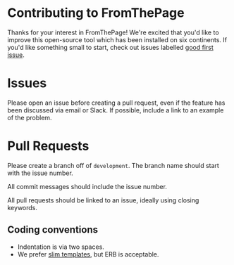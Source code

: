 # Contributing to FromThePage

Thanks for your interest in FromThePage!  We're excited that you'd like to improve this open-source tool which has been installed on six continents.  If you'd like something small to start, check out issues labelled [good first issue](https://github.com/benwbrum/fromthepage/issues?q=is%3Aopen+is%3Aissue+label%3A%22good+first+issue%22).

# Issues

Please open an issue before creating a pull request, even if the feature has been discussed via email or Slack.  If possible, include a link to an example of the problem.


# Pull Requests
Please create a branch off of `development`.  The branch name should start with the issue number.

All commit messages should include the issue number.

All pull requests should be linked to an issue, ideally using closing keywords.

## Coding conventions
* Indentation is via two spaces.  
* We prefer [slim templates](https://slim-template.github.io/), but ERB is acceptable.

